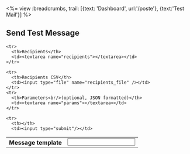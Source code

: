 <%= view :breadcrumbs, trail: [{text: 'Dashboard', url:'/poste'}, {text:'Test Mail'}] %>

## Send Test Message

<form action="/v2/poste/send-message" method="post" enctype="multipart/form-data">
  <table>
    <tr>
      <th>Message template</th>
      <td><input name="template" type="text"/></td>
    </tr>
    
    <tr>
      <th>Recipients</th>
      <td><textarea name="recipients"></textarea></td>
    </tr>

    <tr>
      <th>Recipients CSV</th>
      <td><input type="file" name="recipients_file" /></td>
    </tr>
    <tr>
      <th>Parameters<br/>(optional, JSON formatted)</th>
      <td><textarea name="params"></textarea></td>
    </tr>
    
    <tr>
      <th></th>
      <td><input type="submit"/></td>
  <table>
</form>
